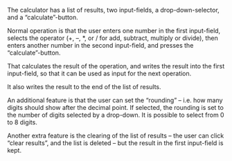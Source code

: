 The calculator has a list of results, two input-fields, a drop-down-selector, and a “calculate”-button.

Normal operation is that the user enters one number in the first input-field, selects the operator (+, –, \*, or / for add, subtract, multiply or divide), then enters another number in the second input-field, and presses the “calculate”-button.

That calculates the result of the operation, and writes the result into the first input-field, so that it can be used as input for the next operation.

It also writes the result to the end of the list of results.

An additional feature is that the user can set the “rounding” – i.e. how many digits should show after the decimal point. If selected, the rounding is set to the number of digits selected by a drop-down. It is possible to select from 0 to 8 digits.

Another extra feature is the clearing of the list of results – the user can click “clear results”, and the list is deleted – but the result in the first input-field is kept.
